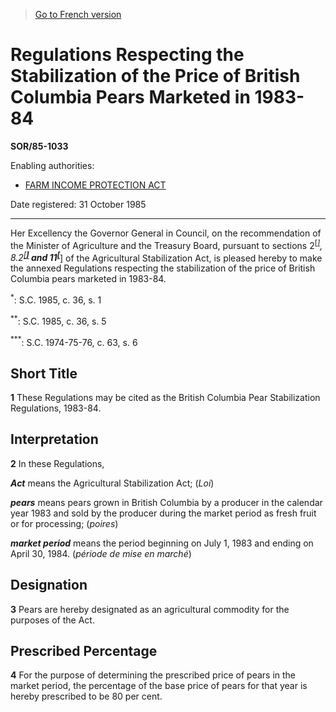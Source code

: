 > [Go to French version](/fr/Règlements/Décrets,%20ordonnances%20et%20règlements%20statutaires/85/1033.md)

# Regulations Respecting the Stabilization of the Price of British Columbia Pears Marketed in 1983-84

**SOR/85-1033**

Enabling authorities: 
- [FARM INCOME PROTECTION ACT](/en/Acts/Statutes%20of%20Canada/1991/c.%2022.md)

Date registered: 31 October 1985

----------

Her Excellency the Governor General in Council, on the recommendation of the Minister of Agriculture and the Treasury Board, pursuant to sections 2<sup><a href='#fn_SOR-85-1033_e_hq_6027'>[*]</a></sup>, 8.2<sup><a href='#fn_SOR-85-1033_e_hq_6028'>[**]</a></sup> and 11<sup><a href='#fn_SOR-85-1033_e_hq_6029'>[***]</a></sup> of the Agricultural Stabilization Act, is pleased hereby to make the annexed Regulations respecting the stabilization of the price of British Columbia pears marketed in 1983-84.

<a name='fn_SOR-85-1033_e_hq_6027'><sup>*</sup></a>: S.C. 1985, c. 36, s. 1<br />

<a name='fn_SOR-85-1033_e_hq_6028'><sup>**</sup></a>: S.C. 1985, c. 36, s. 5<br />

<a name='fn_SOR-85-1033_e_hq_6029'><sup>***</sup></a>: S.C. 1974-75-76, c. 63, s. 6<br />




## Short Title


**1** These Regulations may be cited as the British Columbia Pear Stabilization Regulations, 1983-84.




## Interpretation


**2** In these Regulations,

***Act*** means the Agricultural Stabilization Act; (*Loi*)

***pears*** means pears grown in British Columbia by a producer in the calendar year 1983 and sold by the producer during the market period as fresh fruit or for processing; (*poires*)

***market period*** means the period beginning on July 1, 1983 and ending on April 30, 1984. (*période de mise en marché*)




## Designation


**3** Pears are hereby designated as an agricultural commodity for the purposes of the Act.




## Prescribed Percentage


**4** For the purpose of determining the prescribed price of pears in the market period, the percentage of the base price of pears for that year is hereby prescribed to be 80 per cent.


